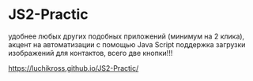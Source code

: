 # JS2-Practic

удобнее любых других подобных приложений (минимум на 2 клика),
акцент на автоматизации с помощью Java Script
поддержка загрузки изображений для контактов, всего две кнопки!!!

https://luchikross.github.io/JS2-Practic/
